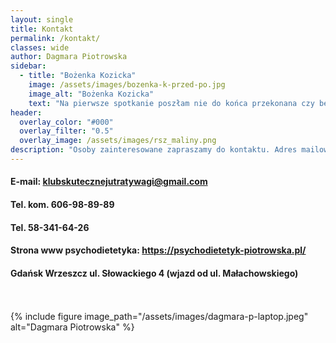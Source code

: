 ```yaml
---
layout: single
title: Kontakt
permalink: /kontakt/
classes: wide
author: Dagmara Piotrowska
sidebar:
  - title: "Bożenka Kozicka"
    image: /assets/images/bozenka-k-przed-po.jpg
    image_alt: "Bożenka Kozicka"
    text: "Na pierwsze spotkanie poszłam nie do końca przekonana czy będę chciała to kontynuować, z natury jestem nieśmiała. Powiedziałam sobie: pójdę i zobaczę bo wcześniejsze próby samodzielnego stosowania i dobierania diet + trener osobisty nie przyniosły oczekiwanych efektów. Było mnie po prostu ze 20 kg za dużo. Atmosfera w Klubie mnie zaskoczyła, wszyscy byli bardzo życzliwi, pomocni, a trenerki fantastyczne, zwłaszcza Anetka. Szefowa Dagmara - trochę dietetyk, trochę psycholog... nie tylko przygotowuje dietę, sprawdza wyniki i motywuje... ona także sprawia, że chce się żyć, wspiera nie tylko odchudzanie i umacnianie kondycji fizycznej... ona niejednokrotnie leczy nasze dusze i sprawia, że stajemy się lepszymi ludźmi. Zostałam z nimi na dłużej, mam nadzieję, że na bardzo długo, gdyż nic tak mi nie poprawia humoru jak wspólne z nimi ćwiczenia, marsze czy zabawy. Tu każdy znajdzie coś dla siebie i po kilku spotkaniach, jak my wszyscy, zapragnie być częścią tej społeczności. Polecam bez cienia wahania!"
header:
  overlay_color: "#000"
  overlay_filter: "0.5"
  overlay_image: /assets/images/rsz_maliny.png
description: "Osoby zainteresowane zapraszamy do kontaktu. Adres mailowy klubskutecznejutratywagi@gmail.com lub przez Facebooka: Klub Skutecznej Utraty Wagi, lub telefonicznie: 606 98 89 89"
---
```



#### E-mail: klubskutecznejutratywagi@gmail.com
#### Tel. kom. 606-98-89-89
#### Tel. 58-341-64-26
#### Strona www psychodietetyka: <a href="https://psychodietetyk-piotrowska.pl/">https://psychodietetyk-piotrowska.pl/</a>

#### Gdańsk Wrzeszcz ul. Słowackiego 4 (wjazd od ul. Małachowskiego)
<br><br>
{% include figure image_path="/assets/images/dagmara-p-laptop.jpeg" alt="Dagmara Piotrowska"  %}


